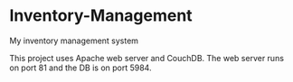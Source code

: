 # Inventory-Management
My inventory management system

This project uses Apache web server and CouchDB.
The web server runs on port 81 and the DB is on port 5984.
